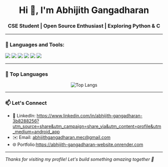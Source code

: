 <h1 align="center">Hi 👋, I'm Abhijith Gangadharan</h1>
<h3 align="center">CSE Student | Open Source Enthusiast | Exploring Python & C</h3>

---

### 🧰 Languages and Tools:

<p align="left">
  <img src="https://img.shields.io/badge/C-00599C?style=for-the-badge&logo=c&logoColor=white"/>
  <img src="https://img.shields.io/badge/Python-3776AB?style=for-the-badge&logo=python&logoColor=white"/>
  <img src="https://img.shields.io/badge/Git-F05032?style=for-the-badge&logo=git&logoColor=white"/>
  <img src="https://img.shields.io/badge/GitHub-181717?style=for-the-badge&logo=github&logoColor=white"/>
  <img src="https://img.shields.io/badge/VS_Code-007ACC?style=for-the-badge&logo=visual-studio-code&logoColor=white"/>
  <img src="https://img.shields.io/badge/Linux-FCC624?style=for-the-badge&logo=linux&logoColor=black"/>
</p>

---


### 🧠 Top Languages

<p align="center">
  <img src="https://github-readme-stats.vercel.app/api/top-langs/?username=Abhijith1000&layout=compact&theme=radical" alt="Top Langs" />
</p>

---

### 📫 Let's Connect
- 💼 LinkedIn: https://www.linkedin.com/in/abhijith-gangadharan-3b8288256?utm_source=share&utm_campaign=share_via&utm_content=profile&utm_medium=android_app
- ✉️ Email: abhijithgangadharan.mec@gmail.com
- 🌐 Portfolio:https://abhijith-gangadharan-website.onrender.com

---

*Thanks for visiting my profile! Let's build something amazing together 🚀*
